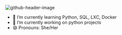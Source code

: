 
![github-header-image](https://github.com/user-attachments/assets/aa5bb479-4fe9-47b3-a665-cd2d7d233d9d)


- 🌱 I’m currently learning Python, SQL, LXC, Docker
- 🔭 I’m currently working on python projects
- 😄 Pronouns: She/Her

<!--
**KayCash/KayCash** is a ✨ _special_ ✨ repository because its `README.md` (this file) appears on your GitHub profile.

Here are some ideas to get you started:

- 🔭 I’m currently working on ...
- 🌱 I’m currently learning ...
- 👯 I’m looking to collaborate on ...
- 🤔 I’m looking for help with ...
- 💬 Ask me about ...
- 📫 How to reach me: ...
- 😄 Pronouns: ...
- ⚡ Fun fact: ...
## Hi there 👋 I'm Kayla
-->
